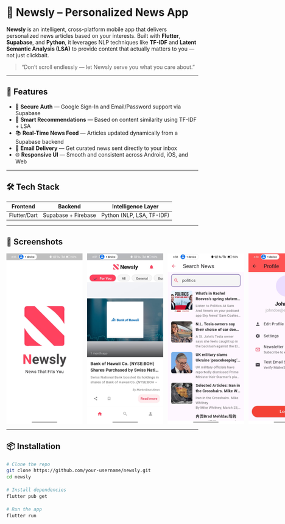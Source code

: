 # 📰 Newsly – Personalized News App

**Newsly** is an intelligent, cross-platform mobile app that delivers personalized news articles based on your interests. Built with **Flutter**, **Supabase**, and **Python**, it leverages NLP techniques like **TF-IDF** and **Latent Semantic Analysis (LSA)** to provide content that actually matters to you — not just clickbait.

> “Don’t scroll endlessly — let Newsly serve you what you care about.”

---

## 🚀 Features

- 🔐 **Secure Auth** — Google Sign-In and Email/Password support via Supabase
- 🧠 **Smart Recommendations** — Based on content similarity using TF-IDF + LSA
- 📚 **Real-Time News Feed** — Articles updated dynamically from a Supabase backend
- 📩 **Email Delivery** — Get curated news sent directly to your inbox
- 🌐 **Responsive UI** — Smooth and consistent across Android, iOS, and Web

---

## 🛠️ Tech Stack

| Frontend    | Backend           | Intelligence Layer   |
|-------------|-------------------|-----------------------|
| Flutter/Dart| Supabase + Firebase | Python (NLP, LSA, TF-IDF) |

---

<h2>📸 Screenshots</h2>

<div style="display: flex; flex-wrap: nowrap; gap: 12px;">
  <img src="./assets/screenshots/splash.jpeg" alt="Splash" width="200"/>
  <img src="./assets/screenshots/home.jpeg" alt="Home" width="200"/>
  <img src="./assets/screenshots/search.jpeg" alt="Search" width="200"/>
  <img src="./assets/screenshots/profile.jpeg" alt="Profile" width="200"/>
  <img src="./assets/screenshots/email.jpeg" alt="Email" width="200"/>
</div>

---

## 📦 Installation

```bash
# Clone the repo
git clone https://github.com/your-username/newsly.git
cd newsly

# Install dependencies
flutter pub get

# Run the app
flutter run
